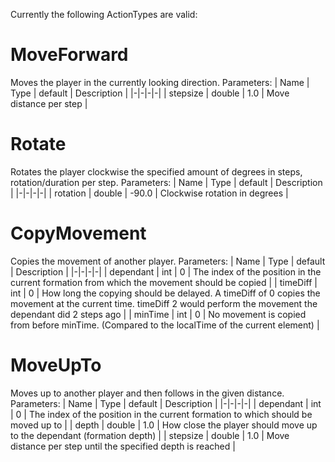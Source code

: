 Currently the following ActionTypes are valid:

# MoveForward
Moves the player in the currently looking direction.
Parameters:
| Name | Type | default | Description |
|-|-|-|-|
| stepsize | double | 1.0 | Move distance per step |

# Rotate
Rotates the player clockwise the specified amount of degrees in <duration> steps, rotation/duration per step.
Parameters:
| Name | Type | default | Description |
|-|-|-|-|
| rotation | double | -90.0 | Clockwise rotation in degrees |

# CopyMovement
Copies the movement of another player.
Parameters:
| Name | Type | default | Description |
|-|-|-|-|
| dependant | int | 0 | The index of the position in the current formation from which the movement should be copied |
| timeDiff | int | 0 | How long the copying should be delayed. A timeDiff of 0 copies the movement at the current time. timeDiff 2 would perform the movement the dependant did 2 steps ago |
| minTime | int | 0 | No movement is copied from before minTime. (Compared to the localTime of the current element) |

# MoveUpTo
Moves up to another player and then follows in the given distance.
Parameters:
| Name | Type | default | Description |
|-|-|-|-|
| dependant | int | 0 | The index of the position in the current formation to which should be moved up to |
| depth | double | 1.0 | How close the player should move up to the dependant (formation depth) |
| stepsize | double | 1.0 | Move distance per step until the specified depth is reached |
